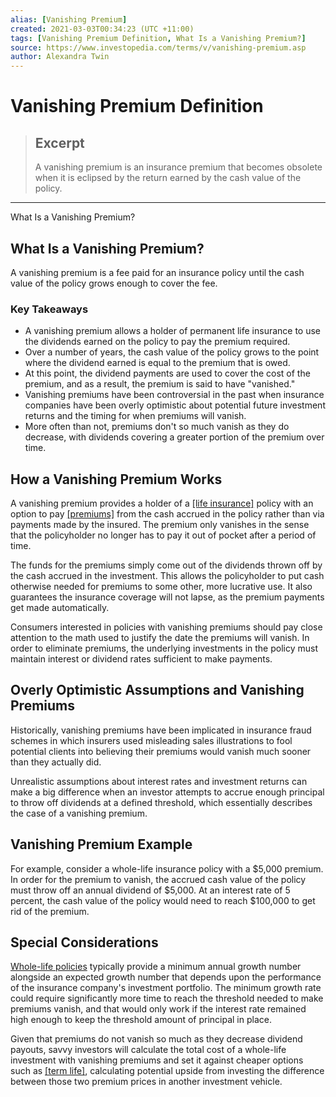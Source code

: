 ```yaml
---
alias: [Vanishing Premium]
created: 2021-03-03T00:34:23 (UTC +11:00)
tags: [Vanishing Premium Definition, What Is a Vanishing Premium?]
source: https://www.investopedia.com/terms/v/vanishing-premium.asp
author: Alexandra Twin
---
```


# Vanishing Premium Definition

> ## Excerpt
> A vanishing premium is an insurance premium that becomes obsolete when it is eclipsed by the return earned by the cash value of the policy.

---

What Is a Vanishing Premium?
## What Is a Vanishing Premium?

A vanishing premium is a fee paid for an insurance policy until the cash value of the policy grows enough to cover the fee.

### Key Takeaways

-   A vanishing premium allows a holder of permanent life insurance to use the dividends earned on the policy to pay the premium required.
-   Over a number of years, the cash value of the policy grows to the point where the dividend earned is equal to the premium that is owed.
-   At this point, the dividend payments are used to cover the cost of the premium, and as a result, the premium is said to have "vanished."
-   Vanishing premiums have been controversial in the past when insurance companies have been overly optimistic about potential future investment returns and the timing for when premiums will vanish.
-   More often than not, premiums don't so much vanish as they do decrease, with dividends covering a greater portion of the premium over time.

## How a Vanishing Premium Works

A vanishing premium provides a holder of a [[life insurance]](https://www.investopedia.com/terms/l/lifeinsurance.asp) policy with an option to pay [[premiums]](https://www.investopedia.com/terms/p/premium.asp) from the cash accrued in the policy rather than via payments made by the insured. The premium only vanishes in the sense that the policyholder no longer has to pay it out of pocket after a period of time.

The funds for the premiums simply come out of the dividends thrown off by the cash accrued in the investment. This allows the policyholder to put cash otherwise needed for premiums to some other, more lucrative use. It also guarantees the insurance coverage will not lapse, as the premium payments get made automatically.

Consumers interested in policies with vanishing premiums should pay close attention to the math used to justify the date the premiums will vanish. In order to eliminate premiums, the underlying investments in the policy must maintain interest or dividend rates sufficient to make payments.

## Overly Optimistic Assumptions and Vanishing Premiums

Historically, vanishing premiums have been implicated in insurance fraud schemes in which insurers used misleading sales illustrations to fool potential clients into believing their premiums would vanish much sooner than they actually did.

Unrealistic assumptions about interest rates and investment returns can make a big difference when an investor attempts to accrue enough principal to throw off dividends at a defined threshold, which essentially describes the case of a vanishing premium.

## Vanishing Premium Example

For example, consider a whole-life insurance policy with a $5,000 premium. In order for the premium to vanish, the accrued cash value of the policy must throw off an annual dividend of $5,000. At an interest rate of 5 percent, the cash value of the policy would need to reach $100,000 to get rid of the premium.

## Special Considerations

[Whole-life policies](https://www.investopedia.com/terms/w/wholelife.asp) typically provide a minimum annual growth number alongside an expected growth number that depends upon the performance of the insurance company's investment portfolio. The minimum growth rate could require significantly more time to reach the threshold needed to make premiums vanish, and that would only work if the interest rate remained high enough to keep the threshold amount of principal in place.

Given that premiums do not vanish so much as they decrease dividend payouts, savvy investors will calculate the total cost of a whole-life investment with vanishing premiums and set it against cheaper options such as [[term life]](https://www.investopedia.com/terms/t/termlife.asp), calculating potential upside from investing the difference between those two premium prices in another investment vehicle.
